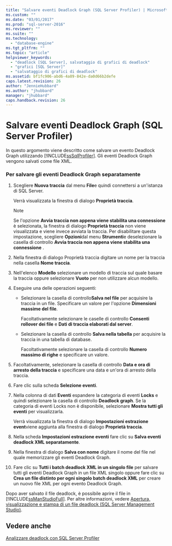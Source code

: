 ```yaml
---
title: "Salvare eventi Deadlock Graph (SQL Server Profiler) | Microsoft Docs"
ms.custom: ""
ms.date: "03/01/2017"
ms.prod: "sql-server-2016"
ms.reviewer: ""
ms.suite: ""
ms.technology: 
  - "database-engine"
ms.tgt_pltfrm: ""
ms.topic: "article"
helpviewer_keywords: 
  - "deadlock [SQL Server], salvataggio di grafici di deadlock"
  - "grafici [SQL Server]"
  - "salvataggio di grafici di deadlock"
ms.assetid: bf1fc906-abd6-4a89-842e-da0d66b2defe
caps.latest.revision: 26
author: "JennieHubbard"
ms.author: "jhubbard"
manager: "jhubbard"
caps.handback.revision: 26
---
```

# Salvare eventi Deadlock Graph (SQL Server Profiler)
  In questo argomento viene descritto come salvare un evento Deadlock Graph utilizzando [!INCLUDE[ssSqlProfiler](../../includes/sssqlprofiler-md.md)]. Gli eventi Deadlock Graph vengono salvati come file XML.  
  
### Per salvare gli eventi Deadlock Graph separatamente  
  
1.  Scegliere **Nuova traccia** dal menu **File**e quindi connettersi a un'istanza di SQL Server.  
  
     Verrà visualizzata la finestra di dialogo **Proprietà traccia**.  
  
    > [!NOTE]  
    >  Se l'opzione **Avvia traccia non appena viene stabilita una connessione** è selezionata, la finestra di dialogo **Proprietà traccia** non viene visualizzata e viene invece avviata la traccia. Per disabilitare questa impostazione, scegliere **Opzioni**dal menu **Strumenti**e deselezionare la casella di controllo **Avvia traccia non appena viene stabilita una connessione** .  
  
2.  Nella finestra di dialogo Proprietà traccia digitare un nome per la traccia nella casella **Nome traccia**.  
  
3.  Nell'elenco **Modello** selezionare un modello di traccia sul quale basare la traccia oppure selezionare **Vuoto** per non utilizzare alcun modello.  
  
4.  Eseguire una delle operazioni seguenti:  
  
    -   Selezionare la casella di controllo**Salva nel file** per acquisire la traccia in un file. Specificare un valore per l'opzione **Dimensioni massime del file**.  
  
         Facoltativamente selezionare le caselle di controllo **Consenti rollover dei file** e **Dati di traccia elaborati dal server**.  
  
    -   Selezionare la casella di controllo **Salva nella tabella** per acquisire la traccia in una tabella di database.  
  
         Facoltativamente selezionare la casella di controllo **Numero massimo di righe** e specificare un valore.  
  
5.  Facoltativamente, selezionare la casella di controllo **Data e ora di arresto della traccia** e specificare una data e un'ora di arresto della traccia.  
  
6.  Fare clic sulla scheda **Selezione eventi**.  
  
7.  Nella colonna di dati **Eventi** espandere la categoria di eventi **Locks** e quindi selezionare la casella di controllo **Deadlock graph**. Se la categoria di eventi Locks non è disponibile, selezionare **Mostra tutti gli eventi** per visualizzarla.  
  
     Verrà visualizzata la finestra di dialogo **Impostazioni estrazione event**viene aggiunta alla finestra di dialogo **Proprietà traccia**.  
  
8.  Nella scheda **Impostazioni estrazione eventi** fare clic su **Salva eventi deadlock XML separatamente**.  
  
9. Nella finestra di dialogo **Salva con nome** digitare il nome del file nel quale memorizzare gli eventi Deadlock Graph.  
  
10. Fare clic su **Tutti i batch deadlock XML in un singolo file** per salvare tutti gli eventi Deadlock Graph in un file XML singolo oppure fare clic su **Crea un file distinto per ogni singolo batch deadlock XML** per creare un nuovo file XML per ogni evento Deadlock Graph.  
  
 Dopo aver salvato il file deadlock, è possibile aprire il file in [!INCLUDE[ssManStudioFull](../../includes/ssmanstudiofull-md.md)]. Per altre informazioni, vedere [Apertura, visualizzazione e stampa di un file deadlock &#40;SQL Server Management Studio&#41;](../../relational-databases/performance/open-view-and-print-a-deadlock-file-sql-server-management-studio.md).  
  
## Vedere anche  
 [Analizzare deadlock con SQL Server Profiler](../../tools/sql-server-profiler/analyze-deadlocks-with-sql-server-profiler.md)  
  
  